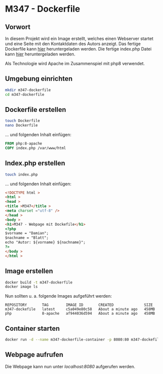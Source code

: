 # M347 - Dockerfile

## Vorwort

In diesem Projekt wird ein Image erstellt, welches einen Webserver startet und eine Seite mit den Kontaktdaten des Autors anzeigt. 
Das fertige Dockerfile kann [hier](https://github.com/damblatt/M347-Dockerfile/blob/main/Dockerfile) heruntergeladen werden.
Die fertige index.php Datei kann [hier](https://github.com/damblatt/M347-Dockerfile/blob/main/index.php) heruntergeladen werden.

Als Technologie wird Apache im Zusammenspiel mit php8 verwendet.

## Umgebung einrichten

````bash
mkdir m347-dockerfile
cd m347-dockerfile
````

## Dockerfile erstellen

````bash
touch Dockerfile
nano Dockerfile
````

... und folgenden Inhalt einfügen:

````dockerfile
FROM php:8-apache
COPY index.php /var/www/html
````

## Index.php erstellen

````bash
touch index.php
````

... und folgenden Inhalt einfügen:

````html
<!DOCTYPE html >
<html >
<head >
<title >M347</title >
<meta charset ="utf-8" />
</head >
<body >
<h1>M347 - Webpage mit Dockefile</h1>
<?php
$vorname = "Damian";
$nachname = "Blatt";
echo "Autor: ${vorname} ${nachname}";
?> 
</body >
</html >
````

## Image erstellen

````bash
docker build -t m347-dockerfile
docker image ls
````

Nun sollten u. a. folgende Images aufgeführt werden:

````
REPOSITORY       TAG        IMAGE ID       CREATED              SIZE
m347-dockefile   latest     c5a049e80c58   About a minute ago   458MB
php              8-apache   af944036d594   About a minute ago	458MB
````

##  Container starten

````bash
docker run -d --name m347-dockerfile-container -p 8080:80 m347-dockefile
````

## Webpage aufrufen

Die Webpage kann nun unter _localhost:8080_ aufgerufen werden.

